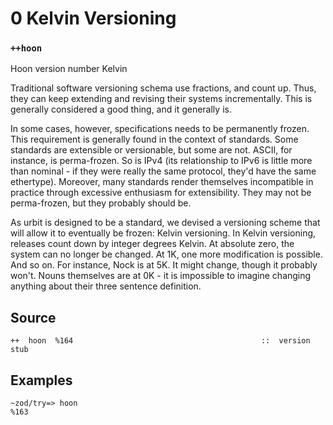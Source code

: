 0 Kelvin Versioning
===================

### `++hoon`

Hoon version number Kelvin

Traditional software versioning schema use fractions, and count up. Thus, they
can keep extending and revising their systems incrementally. This is generally
considered a good thing, and it generally is.

In some cases, however, specifications needs to be permanently frozen.
This requirement is generally found in the context of standards. Some
standards are extensible or versionable, but some are not. ASCII, for
instance, is perma-frozen. So is IPv4 (its relationship to IPv6 is
little more than nominal - if they were really the same protocol, they'd
have the same ethertype). Moreover, many standards render themselves
incompatible in practice through excessive enthusiasm for extensibility.
They may not be perma-frozen, but they probably should be.

As urbit is designed to be a standard, we devised a versioning scheme that will
allow it to eventually be frozen: Kelvin versioning. In Kelvin versioning,
releases count down by integer degrees Kelvin. At absolute zero, the system can
no longer be changed. At 1K, one more modification is possible. And so on. For
instance, Nock is at 5K. It might change, though it probably won't. Nouns
themselves are at 0K - it is impossible to imagine changing anything about
their three sentence definition.

Source
------

    ++  hoon  %164                                          ::  version stub

Examples
--------

    ~zod/try=> hoon
    %163

